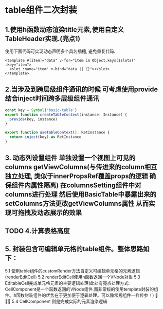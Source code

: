 <!--
 * @Date: 2024-05-07 10:24:23
 * @LastEditors: phil_litian
-->

# table组件二次封装

## 1.使用h函数动态渲染title元素,使用自定义TableHeader实现.(亮点1)


使用下面代码可实现动态声明多个具名插槽, 避免重复代码.
```vue
<template #[item]="data" v-for="item in Object.keys($slots)" :key="item">
  <slot :name="item" v-bind="data || {}"></slot>
</template>
```

## 2.当涉及到跨层级组件通讯的时候 可考虑使用provide结合inject时间跨多层级组件通讯

```js
const key = Symbol('basic-table')
export function createTableContext(instance: Instance) {
  provide(key, instance)
}

export function useTableContext(): RetInstance {
  return inject(key) as RetInstance
}
```

## 3. 动态列设置组件 单独设置一个视图上可见的columns getViewColumns(与传进来的column相互独立处理, 类似于innerPropsRef覆盖props的逻辑 确保组件内属性隔离) 在columnsSetting组件中对columns进行处理 然后使用BasicTable中暴露出来的setColumns方法更改getViewColumns属性 从而实现可拖拽及动态展示的效果

## TODO 4.计算表格高度

## 5. 封装包含可编辑单元格的table组件。整体思路如下：
  5.1 使用table组件的customRender方法自定义可编辑单元格的元素逻辑(renderEditCell)
  5.2 renderEditCell使用h函数返回一个VNode对象
  5.3 EditableCell完成单元格元素的主要逻辑处理(此处有亮点处理方式: CellComponent是一个函数返回的VNode组件,而非常规的使用template封装的组件。h函数封装组件的优势在于更加便于逻辑处理。可以像常规组件一样传参！) 🌟🌟🌟
  5.4 CellComponent 则是完成实际的元素渲染逻辑
